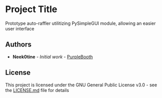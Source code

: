 # Project Title

Prototype auto-raffler utilitizing PySimpleGUI module, allowing an easier user interface

## Authors

* **Neek0tine** - *Initial work* - [PurpleBooth](https://github.com/Neek0tine)

## License

This project is licensed under the GNU General Public License v3.0 - see the [LICENSE.md](LICENSE.md) file for details

